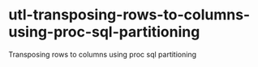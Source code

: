 # utl-transposing-rows-to-columns-using-proc-sql-partitioning
Transposing rows to columns using proc sql partitioning 

